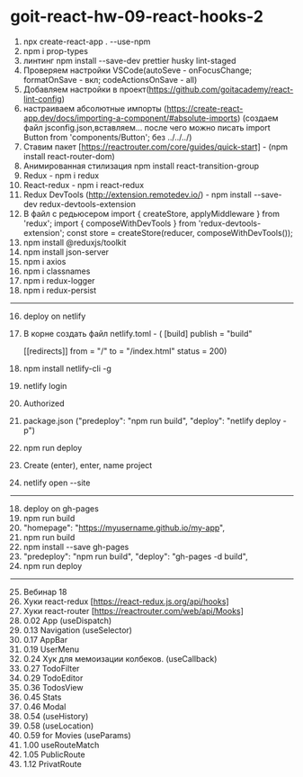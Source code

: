 # goit-react-hw-09-react-hooks-2

1. npx create-react-app . --use-npm
2. npm i prop-types
3. линтинг npm install --save-dev prettier husky lint-staged
4. Проверяем настройки VSCode(autoSeve - onFocusChange; formatOnSave - вкл;
   codeActionsOnSave - all)
5. Добавляем настройки в
   проект(https://github.com/goitacademy/react-lint-config)
6. настраиваем абсолютные импорты
   (https://create-react-app.dev/docs/importing-a-component/#absolute-imports)
   (создаем файл jsconfig.json,вставляем... после чего можно писать import
   Button from 'components/Button'; без ../../../)
7. Ставим пакет [https://reactrouter.com/core/guides/quick-start] - (npm install
   react-router-dom)
8. Анимированная стилизация npm install react-transition-group
9. Redux - npm i redux
10. React-redux - npm i react-redux
11. Redux DevTools (http://extension.remotedev.io/) - npm install --save-dev
    redux-devtools-extension
12. В файл с редьюсером import { createStore, applyMiddleware } from 'redux';
    import { composeWithDevTools } from 'redux-devtools-extension'; const store
    = createStore(reducer, composeWithDevTools());
13. npm install @reduxjs/toolkit
14. npm install json-server
15. npm i axios
16. npm i classnames
17. npm i redux-logger
18. npm i redux-persist

---

16. deploy on netlify
17. В корне создать файл netlify.toml - ( [build] publish = "build"

    [[redirects]] from = "/" to = "/index.html" status = 200)

18. npm install netlify-cli -g
19. netlify login
20. Authorized
21. package.json ("predeploy": "npm run build", "deploy": "netlify deploy -p")
22. npm run deploy
23. Create (enter), enter, name project
24. netlify open --site

---

18. deploy on gh-pages
19. npm run build
20. "homepage": "https://myusername.github.io/my-app",
21. npm run build
22. npm install --save gh-pages
23. "predeploy": "npm run build", "deploy": "gh-pages -d build",
24. npm run deploy

---

25. Вебинар 18
26. Хуки react-redux [https://react-redux.js.org/api/hooks]
27. Хуки react-router [https://reactrouter.com/web/api/Mooks]
28. 0.02 App (useDispatch)
29. 0.13 Navigation (useSelector)
30. 0.17 AppBar
31. 0.19 UserMenu
32. 0.24 Хук для мемоизации колбеков. (useCallback)
33. 0.27 TodoFilter
34. 0.29 TodoEditor
35. 0.36 TodosView
36. 0.45 Stats
37. 0.46 Modal
38. 0.54 (useHistory)
39. 0.58 (useLocation)
40. 0.59 for Movies (useParams)
41. 1.00 useRouteMatch
42. 1.05 PublicRoute
43. 1.12 PrivatRoute
